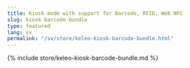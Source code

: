 ```yaml
---
title: Kiosk mode with support for Barcode, RFID, Web NFC
slug: kiosk-barcode-bundle
type: featured
lang: sv
permalink: "/sv/store/keleo-kiosk-barcode-bundle.html"
---
```


{% include store/keleo-kiosk-barcode-bundle.md %}

